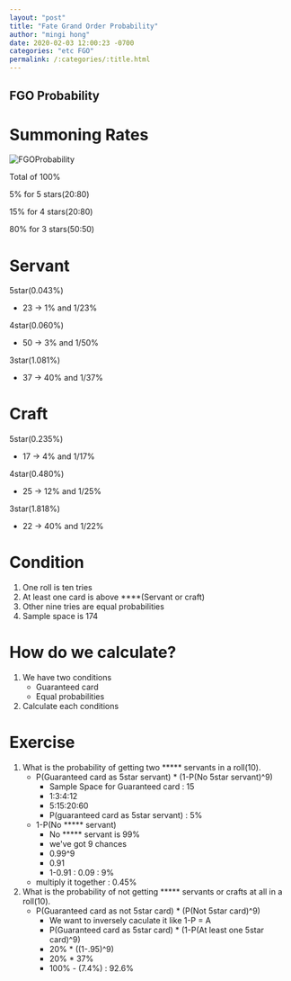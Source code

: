 ```yaml
---
layout: "post"
title: "Fate Grand Order Probability"
author: "mingi hong"
date: 2020-02-03 12:00:23 -0700
categories: "etc FGO"
permalink: /:categories/:title.html
---
```


## FGO Probability

# Summoning Rates

![FGOProbability](/minglab/assets/FGOSummon.png)

Total of 100%

5% for 5 stars(20:80)

15% for 4 stars(20:80)

80% for 3 stars(50:50)

# Servant

5star(0.043%) 
- 23        -> 1% and 1/23%

4star(0.060%)
- 50        -> 3% and 1/50%

3star(1.081%)
- 37        -> 40% and 1/37%

# Craft

5star(0.235%)
- 17        -> 4% and 1/17%

4star(0.480%)
- 25        -> 12% and 1/25%

3star(1.818%)
- 22        -> 40% and 1/22%

# Condition
1. One roll is ten tries
2. At least one card is above ****(Servant or craft)
3. Other nine tries are equal probabilities
4. Sample space is 174

# How do we calculate?
1. We have two conditions
    - Guaranteed card
    - Equal probabilities
2. Calculate each conditions

# Exercise
1. What is the probability of getting two ***** servants in a roll(10). 
    - P(Guaranteed card as 5star servant) * (1-P(No 5star servant)^9)
        - Sample Space for Guaranteed card : 15
        - 1:3:4:12
        - 5:15:20:60
        - P(guaranteed card as 5star servant) : 5%
    - 1-P(No ***** servant) 
        - No ***** servant is 99%
        - we've got 9 chances
        - 0.99^9
        - 0.91
        - 1-0.91 : 0.09 : 9%
    - multiply it together : 0.45%
2. What is the probability of not getting ***** servants or crafts at all in a roll(10).
    - P(Guaranteed card as not 5star card) * (P(Not 5star card)^9)
        - We want to inversely caculate it like 1-P = A
        - P(Guaranteed card as 5star card) * (1-P(At least one 5star card)^9)
        - 20% * ((1-.95)^9)
        - 20% * 37%
        - 100% - (7.4%) : 92.6%
    
